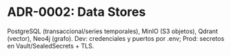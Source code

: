 
# ADR-0002: Data Stores
PostgreSQL (transaccional/series temporales), MinIO (S3 objetos), Qdrant (vector), Neo4j (grafo).
Dev: credenciales y puertos por .env; Prod: secretos en Vault/SealedSecrets + TLS.
